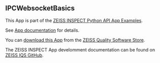  ## IPCWebsocketBasics
 
 This App is part of the [ZEISS INSPECT Python API App Examples](https://github.com/ZEISS/zeiss-inspect-app-examples/tree/main/AppExamples).
 
 See [App documentation](Documentation.md) for details.
 
 You can [download this App](https://software-store.zeiss.com/products/apps/ipc-websocket-basics) from the [ZEISS Quality Software Store](https://software-store.zeiss.com).
 
 The ZEISS INSPECT App develomment documentation can be found on [ZEISS IQS GitHub](https://zeiss.github.io/zeiss-inspect-app-api/2025/index.html).
